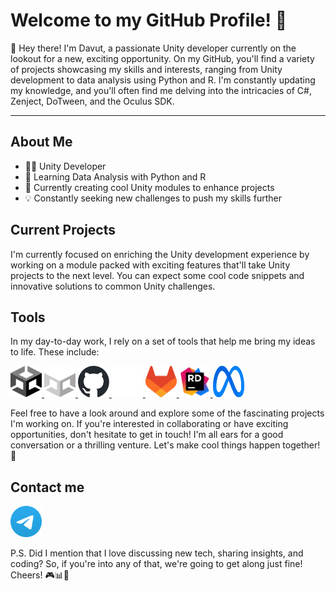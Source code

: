 <link rel="stylesheet" href="resources/style.css">

# Welcome to my GitHub Profile! 🚀

👋 Hey there! I'm Davut, a passionate Unity developer currently on the lookout for a new, exciting opportunity. On my GitHub, you'll find a variety of projects showcasing my skills and interests, ranging from Unity development to data analysis using Python and R. I'm constantly updating my knowledge, and you'll often find me delving into the intricacies of C#, Zenject, DoTween, and the Oculus SDK.
_______________________________________________________________________________________________________________
## About Me
- 👨‍💻 Unity Developer
- 🌱 Learning Data Analysis with Python and R
- 🚀 Currently creating cool Unity modules to enhance projects
- 💡 Constantly seeking new challenges to push my skills further

## Current Projects
I'm currently focused on enriching the Unity development experience by working on a module packed with exciting features that'll take Unity projects to the next level. You can expect some cool code snippets and innovative solutions to common Unity challenges.

## Tools
In my day-to-day work, I rely on a set of tools that help me bring my ideas to life. These include:

<body>
    <a href="https://unity.com#gh-light-mode-only">
        <img src="resources/unity_icon.svg" width="50" height="50" alt="Unity logo">
    </a>
    <a href="https://unity.com#gh-dark-mode-only">
        <img src="resources/unity-dark_icon.svg" width="50" height="50" alt="Unity logo">
    </a>
    <a href="https://unity.com#gh-light-mode-only">
        <img src="resources/github_icon.svg" width="50" height="50" alt="GitHub logo">
    </a>
    <a href="https://unity.com#gh-dark-mode-only">
        <img src="resources/github-dark_icon.svg" width="50" height="50" alt="GitHub logo">
    </a>
    <a href="https://unity.com">
        <img src="resources/gitlab-colored_icon.svg" width="50" height="50" alt="GitLab logo">
    </a>
    <a href="https://unity.com">
        <img src="resources/rider-colored_icon.svg" width="50" height="50" alt="Rider logo">
    </a>
    <a href="https://unity.com">
        <img src="resources/meta-colored_icon.svg" width="50" height="50" alt="Meta logo">
    </a>
</body>


Feel free to have a look around and explore some of the fascinating projects I'm working on. If you're interested in collaborating or have exciting opportunities, don't hesitate to get in touch! I'm all ears for a good conversation or a thrilling venture. Let's make cool things happen together! 🌟

## Contact me
<a href="https://t.me/dvt_st">
    <img src="resources/telegram-colored_icon.svg" width="50" height="50" alt="Telegram logo">
</a>

P.S. Did I mention that I love discussing new tech, sharing insights, and coding? So, if you're into any of that, we're going to get along just fine! Cheers! 🎮📊🚀

